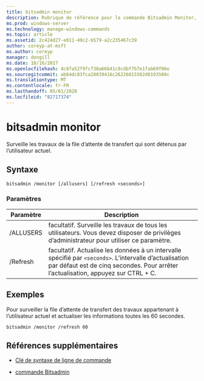 ```yaml
---
title: bitsadmin monitor
description: Rubrique de référence pour la commande Bitsadmin Monitor, qui surveille les travaux de la file d’attente de transfert qui sont détenus par l’utilisateur actuel.
ms.prod: windows-server
ms.technology: manage-windows-commands
ms.topic: article
ms.assetid: 2c424d27-e011-49c2-b579-a2c235467c39
author: coreyp-at-msft
ms.author: coreyp
manager: dongill
ms.date: 10/16/2017
ms.openlocfilehash: 4c8fa52f9fcf30a66b41c9cdbf7b7e1fab69f06e
ms.sourcegitcommit: ab64dc83fca28039416c26226815502d0193500c
ms.translationtype: MT
ms.contentlocale: fr-FR
ms.lasthandoff: 05/01/2020
ms.locfileid: "82717374"
---
```

# <a name="bitsadmin-monitor"></a>bitsadmin monitor

Surveille les travaux de la file d’attente de transfert qui sont détenus par l’utilisateur actuel.

## <a name="syntax"></a>Syntaxe

```
bitsadmin /monitor [/allusers] [/refresh <seconds>]
```

### <a name="parameters"></a>Paramètres

| Paramètre | Description |
| -------------- | -------------- |
| /ALLUSERS | facultatif. Surveille les travaux de tous les utilisateurs. Vous devez disposer de privilèges d’administrateur pour utiliser ce paramètre. |
| /Refresh | facultatif. Actualise les données à un intervalle spécifié par `<seconds>`. L’intervalle d’actualisation par défaut est de cinq secondes. Pour arrêter l’actualisation, appuyez sur CTRL + C. |

## <a name="examples"></a>Exemples

Pour surveiller la file d’attente de transfert des travaux appartenant à l’utilisateur actuel et actualiser les informations toutes les 60 secondes.

```
bitsadmin /monitor /refresh 60
```

## <a name="additional-references"></a>Références supplémentaires

- [Clé de syntaxe de ligne de commande](command-line-syntax-key.md)

- [commande Bitsadmin](bitsadmin.md)
